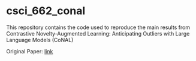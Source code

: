 # csci_662_conal

This repository contains the code used to reproduce the main results from Contrastive Novelty-Augmented Learning: Anticipating Outliers with Large Language Models (CoNAL) 

Original Paper: [link](https://arxiv.org/pdf/2211.15718.pdf)